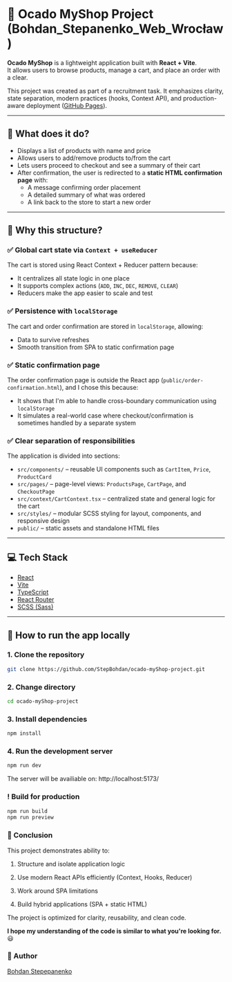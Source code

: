 

# 🛒 Ocado MyShop Project (Bohdan_Stepanenko_Web_Wrocław)

**Ocado MyShop** is a lightweight application built with **React + Vite**.  
It allows users to browse products, manage a cart, and place an order with a clear.

This project was created as part of a recruitment task. It emphasizes clarity, state separation, modern practices (hooks, Context API), and production-aware deployment ([GitHub Pages](https://stepbohdan.github.io/ocado-myShop-project/)).

---

## 📌 What does it do?

- Displays a list of products with name and price
- Allows users to add/remove products to/from the cart
- Lets users proceed to checkout and see a summary of their cart
- After confirmation, the user is redirected to a **static HTML confirmation page** with:
  - A message confirming order placement
  - A detailed summary of what was ordered
  - A link back to the store to start a new order

---
## 🤔 Why this structure?

### ✅ Global cart state via `Context + useReducer`

The cart is stored using React Context + Reducer pattern because:

- It centralizes all state logic in one place
- It supports complex actions (`ADD`, `INC`, `DEC`, `REMOVE`, `CLEAR`)
- Reducers make the app easier to scale and test

### ✅ Persistence with `localStorage`

The cart and order confirmation are stored in `localStorage`, allowing:

- Data to survive refreshes
- Smooth transition from SPA to static confirmation page

### ✅ Static confirmation page

The order confirmation page is outside the React app (`public/order-confirmation.html`), and I chose this because:

- It shows that I'm able to handle cross-boundary communication using `localStorage`
- It simulates a real-world case where checkout/confirmation is sometimes handled by a separate system

### ✅ Clear separation of responsibilities

The application is divided into sections:

- `src/components/` – reusable UI components such as `CartItem`, `Price`, `ProductCard`
- `src/pages/` – page-level views: `ProductsPage`, `CartPage`, and `CheckoutPage`
- `src/context/CartContext.tsx` – centralized state and general logic for the cart
- `src/styles/` – modular SCSS styling for layout, components, and responsive design
- `public/` – static assets and standalone HTML files

---

## 💻 Tech Stack

- [React](https://reactjs.org/)
- [Vite](https://vitejs.dev/)
- [TypeScript](https://www.typescriptlang.org/)
- [React Router](https://reactrouter.com/)
- [SCSS (Sass)](https://sass-lang.com/)

---

## 🚀 How to run the app locally

### 1. Clone the repository
```bash
git clone https://github.com/StepBohdan/ocado-myShop-project.git
```
### 2. Change directory 
```bash
cd ocado-myShop-project
```

### 3. Install dependencies
```bash
npm install
```
### 4. Run the development server
```bash
npm run dev
```
The server will be availiable on:
http://localhost:5173/

### ! Build for production
```bash
npm run build
npm run preview
```

### 📌 Conclusion
This project demonstrates ability to:

1. Structure and isolate application logic

2. Use modern React APIs efficiently (Context, Hooks, Reducer)

3. Work around SPA limitations

4. Build hybrid applications (SPA + static HTML)

The project is optimized for clarity, reusability, and clean code.

**I hope my understanding of the code is similar to what you're looking for.** 😃

### 👤 Author
[Bohdan Stepepanenko](https://github.com/StepBohdan)

